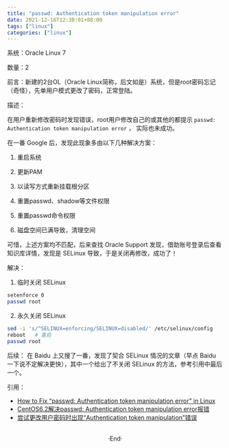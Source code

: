 ```yaml
---
title: "passwd: Authentication token manipulation error"
date: 2021-12-16T12:30:01+08:00
tags: ["linux"]
categories: ["linux"]
---
```


系统：Oracle Linux 7

数量：2

前言：新建的2台OL（Oracle Linux简称，后文如是）系统，但是root密码忘记（奇怪），先单用户模式更改了密码，正常登陆。

描述：

在用户重新修改密码时发现错误，root用户修改自己的或其他的都提示 `passwd: Authentication token manipulation error` ，
实际也未成功。

在一番 Google 后，发现此现象多由以下几种解决方案：

1. 重启系统

2. 更新PAM

3. 以读写方式重新挂载根分区

4. 重置passwd、shadow等文件权限

5. 重置passwd命令权限

6. 磁盘空间已满导致，清理空间

可惜，上述方案均不匹配，后来查找 Oracle Support 发现，借助账号登录后查看知识库详情，发现是 SELinux 导致，于是关闭再修改，成功了！

解决：

1. 临时关闭 SELinux
  ```bash
  setenforce 0
  passwd root
  ```

2. 永久关闭 SELinux
  ```bash
  sed -i 's/^SELINUX=enforcing/SELINUX=disabled/' /etc/selinux/config
  reboot   # 重启
  passwd root
  ```

后续：
在 Baidu 上又搜了一番，发现了契合 SELinux 情况的文章（早点 Baidu 一下说不定解决更快），其中一个给出了不关闭 SELinux 的方法，参考引用中最后一个。

引用：
- [How to Fix “passwd: Authentication token manipulation error” in Linux](https://www.tecmint.com/fix-passwd-authentication-token-manipulation-error-in-linux/)
- [ CentOS6.2解决passwd: Authentication token manipulation error报错](https://blog.51cto.com/crazylinux/829280)
- [尝试更改用户密码时出现“Authentication token manipulation”错误](https://ubuntuqa.com/article/1061.html)

<br>

<center>  ·End·  </center>